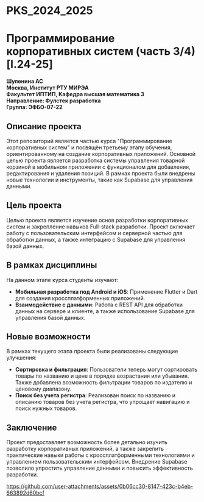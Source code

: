 # PKS_2024_2025  
# Программирование корпоративных систем (часть 3/4) [I.24-25]

**Шуленина АС**  
**Москва, Институт РТУ МИРЭА**  
**Факультет ИПТИП, Кафедра высшая математика 3**  
**Направление: Фулстек разработка**  
**Группа: ЭФБО-07-22**

## Описание проекта

Этот репозиторий является частью курса "Программирование корпоративных систем" и посвящён третьему этапу обучения, ориентированному на создание корпоративных приложений. Основной целью проекта является разработка системы управления товарной корзиной в мобильном приложении с функционалом для добавления, редактирования и удаления позиций. В рамках проекта были внедрены новые технологии и инструменты, такие как Supabase для управления данными.

## Цель проекта

Целью проекта является изучение основ разработки корпоративных систем и закрепление навыков Full-stack разработки. Проект включает работу с пользовательским интерфейсом и серверной частью для обработки данных, а также интеграцию с Supabase для управления базой данных.

## В рамках дисциплины

На данном этапе курса студенты изучают:

- **Мобильная разработка под Android и iOS**: Применение Flutter и Dart для создания кроссплатформенных приложений.
- **Взаимодействие с данными**: Работа с REST API для обработки данных на сервере и клиенте, а также использование Supabase для управления базой данных.

## Новые возможности

В рамках текущего этапа проекта были реализованы следующие улучшения:

- **Сортировка и фильтрация**: Пользователи теперь могут сортировать товары по названию и цене в порядке возрастания или убывания. Также добавлена возможность фильтрации товаров по издателю и ценовому диапазону.
- **Поиск без учета регистра**: Реализован поиск по названию и описанию товаров без учета регистра, что упрощает навигацию и поиск нужных товаров.

## Заключение

Проект предоставляет возможность более детально изучить разработку корпоративных приложений, а также закрепить практические навыки работы с кроссплатформенными технологиями и управлением пользовательским интерфейсом. Внедрение Supabase позволило упростить управление данными и повысить эффективность разработки.


https://github.com/user-attachments/assets/0b06cc30-8147-423c-b4eb-663892d60bcf



